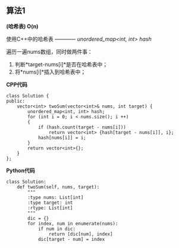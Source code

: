 ## 算法1

**(哈希表) O(n)**

使用C++中的哈希表 ———— _unordered_map\<int\, int\> hash_

遍历一遍nums数组，同时做两件事：
1. 判断*target\-nums\[i\]*是否在哈希表中；
2. 将*nums[i]*插入到哈希表中；
   
**CPP代码**
```
class Solution {
public:
    vector<int> twoSum(vector<int>& nums, int target) {
        unordered_map<int, int> hash;
        for (int i = 0; i < nums.size(); i ++)
        {
            if (hash.count(target - nums[i]))
                return vector<int> {hash[target - nums[i]], i};
            hash[nums[i]] = i;
        }
        return vector<int>{};
    }
};
```

**Python代码**
```
class Solution:
    def twoSum(self, nums, target):
        """
        :type nums: List[int]
        :type target: int
        :rtype: List[int]
        """
        dic = {}
        for index, num in enumerate(nums):
            if num in dic:
                return [dic[num], index]
            dic[target - num] = index
```
